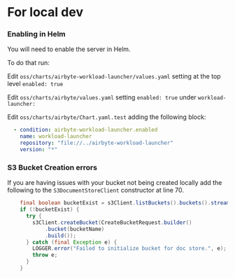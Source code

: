 # For local dev

### Enabling in Helm

You will need to enable the server in Helm.

To do that run:

Edit `oss/charts/airbyte-workload-launcher/values.yaml` setting at the top level `enabled: true`

Edit `oss/charts/airbyte/values.yaml` setting `enabled: true` under `workload-launcher:`

Edit `oss/charts/airbyte/Chart.yaml.test` adding the following block:
```yaml
  - condition: airbyte-workload-launcher.enabled
    name: workload-launcher
    repository: "file://../airbyte-workload-launcher"
    version: "*"
```

### S3 Bucket Creation errors
If you are having issues with your bucket not being created locally add the following to the `S3DocumentStoreClient` constructor at line 70.

```java
    final boolean bucketExist = s3Client.listBuckets().buckets().stream().anyMatch(bucket -> bucket.name().equals(bucketName));
    if (!bucketExist) {
      try {
        s3Client.createBucket(CreateBucketRequest.builder()
            .bucket(bucketName)
            .build());
      } catch (final Exception e) {
        LOGGER.error("Failed to initialize bucket for doc store.", e);
        throw e;
      }
    }
```
